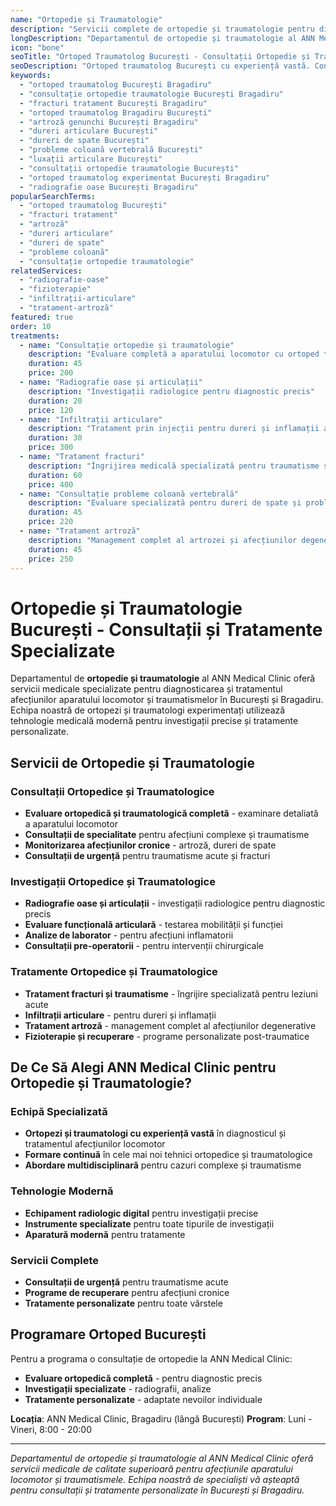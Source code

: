 ```yaml
---
name: "Ortopedie și Traumatologie"
description: "Servicii complete de ortopedie și traumatologie pentru diagnosticarea și tratamentul afecțiunilor"
longDescription: "Departamentul de ortopedie și traumatologie al ANN Medical Clinic oferă servicii medicale specializate pentru diagnosticarea și tratamentul afecțiunilor aparatului locomotor și traumatismelor. Echipa noastră de medici ortopezi și traumatologi experimentați din București utilizează tehnologie medicală modernă pentru investigații precise și tratamente personalizate."
icon: "bone"
seoTitle: "Ortoped Traumatolog București - Consultații Ortopedie și Traumatologie | ANN Medical Clinic"
seoDescription: "Ortoped traumatolog București cu experiență vastă. Consultații ortopedie și traumatologie, tratament fracturi, artroză, dureri articulare, radiografii. Programează-te la ANN Medical Clinic Bragadiru."
keywords:
  - "ortoped traumatolog București Bragadiru"
  - "consultație ortopedie traumatologie București Bragadiru"
  - "fracturi tratament București Bragadiru"
  - "ortoped traumatolog Bragadiru București"
  - "artroză genunchi București Bragadiru"
  - "dureri articulare București"
  - "dureri de spate București"
  - "probleme coloană vertebrală București"
  - "luxații articulare București"
  - "consultații ortopedie traumatologie București"
  - "ortoped traumatolog experimentat București Bragadiru"
  - "radiografie oase București Bragadiru"
popularSearchTerms:
  - "ortoped traumatolog București"
  - "fracturi tratament"
  - "artroză"
  - "dureri articulare"
  - "dureri de spate"
  - "probleme coloană"
  - "consultație ortopedie traumatologie"
relatedServices:
  - "radiografie-oase"
  - "fizioterapie"
  - "infiltrații-articulare"
  - "tratament-artroză"
featured: true
order: 10
treatments:
  - name: "Consultație ortopedie și traumatologie"
    description: "Evaluare completă a aparatului locomotor cu ortoped traumatolog experimentat"
    duration: 45
    price: 200
  - name: "Radiografie oase și articulații"
    description: "Investigații radiologice pentru diagnostic precis"
    duration: 20
    price: 120
  - name: "Infiltrații articulare"
    description: "Tratament prin injecții pentru dureri și inflamații articulare"
    duration: 30
    price: 300
  - name: "Tratament fracturi"
    description: "Îngrijirea medicală specializată pentru traumatisme și fracturi"
    duration: 60
    price: 400
  - name: "Consultație probleme coloană vertebrală"
    description: "Evaluare specializată pentru dureri de spate și probleme spinale"
    duration: 45
    price: 220
  - name: "Tratament artroză"
    description: "Management complet al artrozei și afecțiunilor degenerative"
    duration: 45
    price: 250
---
```


# Ortopedie și Traumatologie București - Consultații și Tratamente Specializate

Departamentul de **ortopedie și traumatologie** al ANN Medical Clinic oferă servicii medicale specializate pentru diagnosticarea și tratamentul afecțiunilor aparatului locomotor și traumatismelor în București și Bragadiru. Echipa noastră de ortopezi și traumatologi experimentați utilizează tehnologie medicală modernă pentru investigații precise și tratamente personalizate.

## Servicii de Ortopedie și Traumatologie

### Consultații Ortopedice și Traumatologice

- **Evaluare ortopedică și traumatologică completă** - examinare detaliată a aparatului locomotor
- **Consultații de specialitate** pentru afecțiuni complexe și traumatisme
- **Monitorizarea afecțiunilor cronice** - artroză, dureri de spate
- **Consultații de urgență** pentru traumatisme acute și fracturi

### Investigații Ortopedice și Traumatologice

- **Radiografie oase și articulații** - investigații radiologice pentru diagnostic precis
- **Evaluare funcțională articulară** - testarea mobilității și funcției
- **Analize de laborator** - pentru afecțiuni inflamatorii
- **Consultații pre-operatorii** - pentru intervenții chirurgicale

### Tratamente Ortopedice și Traumatologice

- **Tratament fracturi și traumatisme** - îngrijire specializată pentru leziuni acute
- **Infiltrații articulare** - pentru dureri și inflamații
- **Tratament artroză** - management complet al afecțiunilor degenerative
- **Fizioterapie și recuperare** - programe personalizate post-traumatice

## De Ce Să Alegi ANN Medical Clinic pentru Ortopedie și Traumatologie?

### Echipă Specializată

- **Ortopezi și traumatologi cu experiență vastă** în diagnosticul și tratamentul afecțiunilor locomotor
- **Formare continuă** în cele mai noi tehnici ortopedice și traumatologice
- **Abordare multidisciplinară** pentru cazuri complexe și traumatisme

### Tehnologie Modernă

- **Echipament radiologic digital** pentru investigații precise
- **Instrumente specializate** pentru toate tipurile de investigații
- **Aparatură modernă** pentru tratamente

### Servicii Complete

- **Consultații de urgență** pentru traumatisme acute
- **Programe de recuperare** pentru afecțiuni cronice
- **Tratamente personalizate** pentru toate vârstele

## Programare Ortoped București

Pentru a programa o consultație de ortopedie la ANN Medical Clinic:

- **Evaluare ortopedică completă** - pentru diagnostic precis
- **Investigații specializate** - radiografii, analize
- **Tratamente personalizate** - adaptate nevoilor individuale

**Locația**: ANN Medical Clinic, Bragadiru (lângă București)
**Program**: Luni - Vineri, 8:00 - 20:00

---

_Departamentul de ortopedie și traumatologie al ANN Medical Clinic oferă servicii medicale de calitate superioară pentru afecțiunile aparatului locomotor și traumatismele. Echipa noastră de specialiști vă așteaptă pentru consultații și tratamente personalizate în București și Bragadiru._
